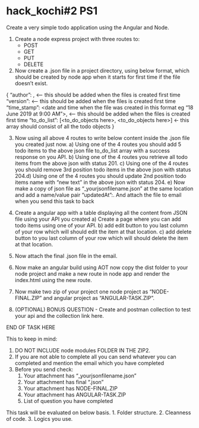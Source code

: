 # hack_kochi#2 PS1

Create a very simple todo application using the Angular and Node.
1) Create a node express project with three routes to:
    - POST
    - GET
    - PUT
    - DELETE
2) Now create a .json file in a project directory, using below format, which should be created by node app when it starts for first time if the file doesn’t exist.

 {
    “author”: <your name>, <— this should be added when the files is created first time
    “version”: <This should be pulled from your package.json file using your code and inserted here> <— this should be added when the files is created first time
    “time_stamp”: <date and time when the file was created in this format eg “18 June 2019 at 9:00 AM”>, <— this should be added when the files is created first time
    “to_do_list”: [<to_do_objects here>, <to_do_objects here>] <- this array should consist of all the todo objects
 }

3) Now using all above 4 routes to write below content inside the .json file you created just now.
    a) Using one of the 4 routes you should add 5 todo items to the above json file to_do_list array with a success response on you API.
    b) Using one of the 4 routes you retrieve all todo items from the above json with status 201.
c) Using one of the 4 routes you should remove 3rd position todo items in the above json with status 204.d) Using one of the 4 routes you should update 2nd position todo items name with “new text” in the above json with status 204.
e) Now make a copy of json file as “_yourjsonfilename.json” at the same location and add a name/value pair “updatedAt”:<time this copy file was created>.
        And attach the file to email when you send this task to back

4) Create a angular app with a table displaying all the content from JSON file using your API you created
    a) Create a page where you can add todo items using one of your API.
    b) add edit button to you last column of your row which will should edit the item at that location.
    c) add delete button to you last column of your row which will should delete the item at that location.

5) Now attach the final .json file in the email.

6) Now make an angular build using AOT now copy the dist folder to your node project and make a new route in node app and render the index.html using the new route.

7) Now make two zip of your project one node project as “NODE- FINAL.ZIP” and angular project as “ANGULAR-TASK.ZIP”.

8) (OPTIONAL) BONUS QUESTION - Create and postman collection to test your api and the collection link here.

END OF TASK HERE

This to keep in mind:
1. DO NOT INCLUDE node modules FOLDER IN THE ZIP2. 
2. If you are not able to complete all you can send whatever you can completed and mention the email which you have completed
3. Before you send check:
    1. Your attachment has “_yourjsonfilename.json”
    2. Your attachment has final “.json”
    3. Your attachment has NODE-FINAL.ZIP
    4. Your attachment has ANGULAR-TASK.ZIP
    5. List of question you have completed

This task will be evaluated on below basis.
    1. Folder structure.
    2. Cleanness of code.
    3. Logics you use.
